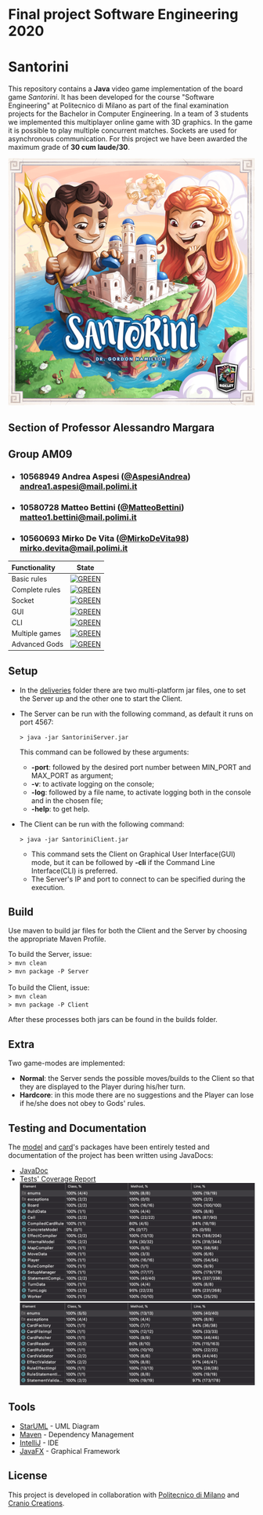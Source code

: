 # Final project Software Engineering 2020
# Santorini

This repository contains a **Java** video game implementation of the board game *Santorini*. 
It has been developed for the course "Software Engineering" at Politecnico di Milano as part of the final examination projects for the Bachelor in Computer Engineering.
In a team of 3 students we implemented this multiplayer online game with 3D graphics.
In the game it is possible to play multiple concurrent matches. 
Sockets are used for asynchronous communication.
For this project we have been awarded the maximum grade of **30 cum laude/30**.
 

![Santorini Logo](logo.png)

## Section of Professor Alessandro Margara
## Group AM09

- ###   10568949    Andrea Aspesi ([@AspesiAndrea](https://github.com/AspesiAndrea))<br>andrea1.aspesi@mail.polimi.it
- ###   10580728    Matteo Bettini ([@MatteoBettini](https://github.com/MatteoBettini))<br>matteo1.bettini@mail.polimi.it
- ###   10560693    Mirko De Vita ([@MirkoDeVita98](https://github.com/MirkoDeVita98))<br>mirko.devita@mail.polimi.it

| Functionality | State |
|:-----------------------|:------------------------------------:|
| Basic rules | [![GREEN](https://placehold.it/15/44bb44/44bb44)](#) |
| Complete rules | [![GREEN](https://placehold.it/15/44bb44/44bb44)](#) |
| Socket | [![GREEN](https://placehold.it/15/44bb44/44bb44)](#) |
| GUI | [![GREEN](https://placehold.it/15/44bb44/44bb44)](#) |
| CLI | [![GREEN](https://placehold.it/15/44bb44/44bb44)](#) |
| Multiple games | [![GREEN](https://placehold.it/15/44bb44/44bb44)](#) |
| Advanced Gods | [![GREEN](https://placehold.it/15/44bb44/44bb44)](#) |

<!--
[![RED](https://placehold.it/15/f03c15/f03c15)](#)
[![YELLOW](https://placehold.it/15/ffdd00/ffdd00)](#)
[![GREEN](https://placehold.it/15/44bb44/44bb44)](#)
-->



## Setup

- In the [deliveries](deliveries) folder there are two multi-platform jar files, one to set the Server up and the other one to start the Client.
- The Server can be run with the following command, as default it runs on port 4567:
    ```shell
    > java -jar SantoriniServer.jar
    ```
  This command can be followed by these arguments:
  - **-port**: followed by the desired port number between MIN_PORT and MAX_PORT as argument;
  - **-v**: to activate logging on the console;
  - **-log**: followed by a file name, to activate logging both in the console and in the chosen file;
  - **-help**: to get help.
  
- The Client can be run with the following command:
    ```shell
    > java -jar SantoriniClient.jar
    ```
  - This command sets the Client on Graphical User Interface(GUI) mode, but it can be followed by **-cli** if the Command Line Interface(CLI) is preferred.
  - The Server's IP and port to connect to can be specified during the execution.
 
 ## Build
 Use maven to build jar files for both the Client and the Server by choosing the appropriate Maven Profile.  
 
 To build the Server, issue:  
    ```
       > mvn clean    
    ```  
    ```
      > mvn package -P Server    
    ```  
 <br>
 To build the Client, issue:  
    ```
        > mvn clean    
    ```  
    ```
       > mvn package -P Client    
    ```    
  
  After these processes both jars can be found in the builds folder.
 ## Extra
 
 Two game-modes are implemented:
 - **Normal**: the Server sends the possible moves/builds to the Client so that they are displayed to the Player during his/her turn.
 - **Hardcore**: in this mode there are no suggestions and the Player can lose if he/she does not obey to Gods' rules.
 
 ## Testing and Documentation
 
 The [model](src/main/java/it/polimi/ingsw/server/model) and [card](src/main/java/it/polimi/ingsw/server/cards)'s packages have been entirely tested and documentation of the project has been written using JavaDocs:
 
  - [JavaDoc](deliveries/JavaDoc)
 - <a href="deliveries/TestCoverage" title="Tests' Coverage Report">Tests' Coverage Report</a>
 ![Model Coverage](deliveries/TestCoverage/modelCoverage.png)
 ![Cards Coverage](deliveries/TestCoverage/cardsCoverage.png)
 

 
 ## Tools
 
 * [StarUML](http://staruml.io) - UML Diagram
 * [Maven](https://maven.apache.org/) - Dependency Management
 * [IntelliJ](https://www.jetbrains.com/idea/) - IDE
 * [JavaFX](https://openjfx.io) - Graphical Framework
 
 ## License
 
 This project is developed in collaboration with [Politecnico di Milano](https://www.polimi.it) and [Cranio Creations](http://www.craniocreations.it).
 
